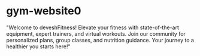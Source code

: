 # gym-website0
"Welcome to deveshFitness! Elevate your fitness with state-of-the-art equipment, expert trainers, and virtual workouts. Join our community for personalized plans, group classes, and nutrition guidance. Your journey to a healthier you starts here!"
